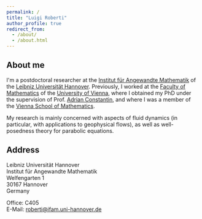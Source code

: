```yaml
---
permalink: /
title: "Luigi Roberti"
author_profile: true
redirect_from: 
  - /about/
  - /about.html
---
```


About me
------
I'm a postdoctoral researcher at the [Institut für Angewandte Mathematik](https://www.ifam.uni-hannover.de/de/) of the [Leibniz Universität Hannover](https://www.uni-hannover.de/de/). Previously, I worked at the [Faculty of Mathematics](https://mathematik.univie.ac.at/) of the [University of Vienna](https://www.univie.ac.at/), where I obtained my PhD under the supervision of Prof. [Adrian Constantin](https://ucrisportal.univie.ac.at/en/persons/adrian-constantin), and where I was a member of the [Vienna School of Mathematics](https://www.vsmath.at/).

My research is mainly concerned with aspects of fluid dynamics (in particular, with applications to geophysical flows), as well as well-posedness theory for parabolic equations.

Address
------

Leibniz Universität Hannover<br /> Institut für Angewandte Mathematik<br /> Welfengarten 1<br /> 30167 Hannover<br /> Germany<br />

Office: C405<br /> E-Mail: roberti@ifam.uni-hannover.de
